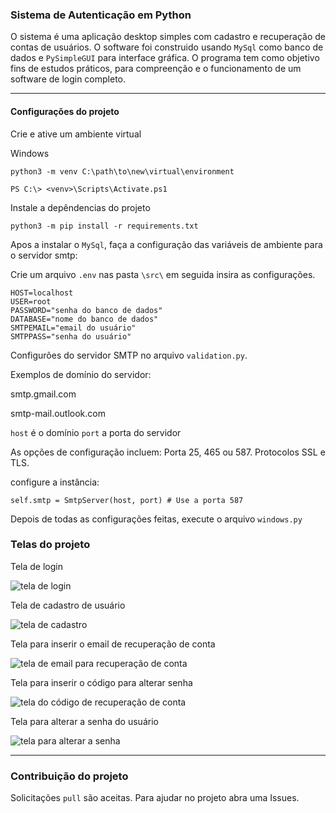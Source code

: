 ### Sistema de Autenticação  em Python

O sistema é uma aplicação desktop simples com cadastro e recuperação  de contas de usuários. O software foi construido usando `MySql` como banco de dados e `PySimpleGUI` para interface gráfica. O programa tem como objetivo fins de estudos práticos, para compreenção e o funcionamento de um software de login completo.  

___
#### Configurações do projeto

Crie e ative um ambiente virtual 


Windows 

`python3 -m venv C:\path\to\new\virtual\environment`


`PS C:\> <venv>\Scripts\Activate.ps1`

Instale a depêndencias do projeto

`python3 -m pip install -r requirements.txt`

Apos a instalar o `MySql`, faça a configuração das variáveis de ambiente para o servidor smtp:

Crie um arquivo `.env` nas pasta `\src\` em seguida insira as configurações. 

```
HOST=localhost
USER=root
PASSWORD="senha do banco de dados"
DATABASE="nome do banco de dados"
SMTPEMAIL="email do usuário"
SMTPPASS="senha do usuário"
```
Configurões do servidor SMTP no arquivo `validation.py`. 

Exemplos de domínio do servidor: 

smtp.gmail.com

smtp-mail.outlook.com

`host` é o domínio
`port` a porta do servidor

As opções de configuração incluem:
Porta 25, 465 ou 587. Protocolos SSL e TLS.

configure a instância:
```
self.smtp = SmtpServer(host, port) # Use a porta 587
```

Depois de todas as configurações feitas, execute o arquivo `windows.py`

### Telas do projeto

Tela de login

<img title="login" alt="tela de login" src="img/2025-04-04_21-42.png">

Tela de cadastro de usuário

<img title="register" alt="tela de cadastro" src="img/2025-04-04_21-42_1.png">

Tela para inserir o email de recuperação de conta

<img title="password_email_recovery_layout" alt="tela de email para recuperação de conta" src="img/2025-04-04_21-43.png">

Tela para inserir o código para alterar senha

<img title="recovery_code_layout" alt="tela do código de recuperação de conta" src="img/2025-04-04_21-43_1.png">

Tela para alterar a senha do usuário

<img title="change_password_layout" alt="tela para alterar a senha" src="img/2025-04-04_21-44.png">


____

### Contribuição do projeto

Solicitações `pull` são aceitas. Para ajudar no projeto abra uma Issues. 









